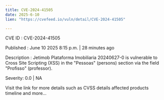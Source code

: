 ```yaml
---
title: CVE-2024-41505
date: 2025-6-10
lien: "https://cvefeed.io/vuln/detail/CVE-2024-41505"

---
```


CVE ID : CVE-2024-41505

Published :  June 10
2025
8:15 p.m. | 28 minutes ago

Description : Jetimob Plataforma Imobiliaria 20240627-0 is vulnerable to Cross Site Scripting (XSS) in the "Pessoas" (persons) section via the field "Profisso" (professor).

Severity: 0.0 | NA

Visit the link for more details
such as CVSS details
affected products
timeline
and more...
